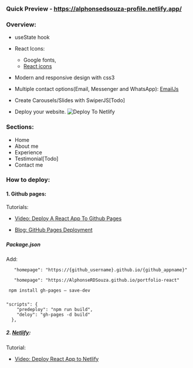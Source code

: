### Quick Preview - https://alphonsedsouza-profile.netlify.app/

### Overview:
-	useState hook
-	React Icons:   
    * Google fonts,
    * [React icons](https://react-icons.github.io/react-icons/)
  
-   Modern and responsive design with css3
-   Multiple contact options(Email, Messenger and WhatsApp): [EmailJs](https://www.emailjs.com/docs/examples/reactjs/)
-	Create Carousels/Slides with SwiperJS[Todo]
-	Deploy your website.  ![Deploy To Netlify](https://www.netlify.com/img/deploy/button.svg)

### Sections:

- Home
- About me
- Experience
- Testimonial[Todo]
- Contact me

### How to deploy:
<h4>1. Github pages:</h4>
Tutorials:

   * [Video: Deploy A React App To Github Pages](https://www.youtube.com/watch?v=Q9n2mLqXFpU)
   
   * [Blog: GitHub Pages Deployment](https://www.c-sharpcorner.com/article/how-to-deploy-react-application-on-github-pages/)

#####  
<h5>Package.json</h5>
Add:
 
 ``` 
    "homepage": "https://{github_username}.github.io/{github_appname}"
    
    "homepage": "https://AlphonseRDSouza.github.io/portfolio-react"
 ``` 

<code> npm install gh-pages — save-dev </code>

##### 

``` 
"scripts": {
    "predeploy": "npm run build",
    "deloy": "gh-pages -d build"
  },
```


##### 2. [Netlify](https://app.netlify.com/):
Tutorial:
  * [Video: Deploy React App to Netlify](https://www.youtube.com/watch?v=OPalwvWO63U)
